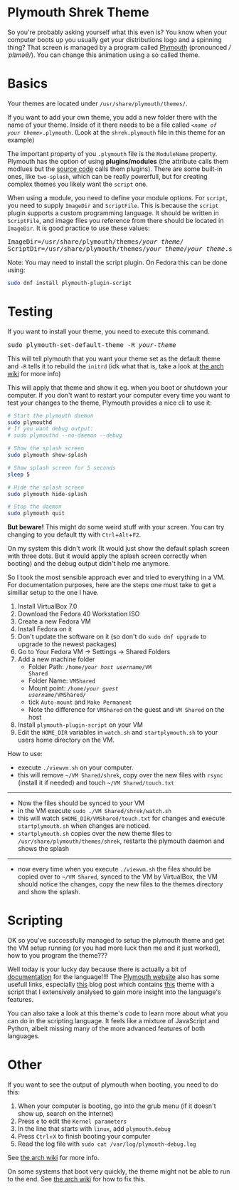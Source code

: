 # Plymouth Shrek Theme
So you're probably asking yourself what this even is? You know when your computer boots up you usually get your distributions logo and a spinning thing? That screen is managed by a program called [Plymouth](https://en.wikipedia.org/wiki/Plymouth_(software)) (pronounced */ˈplɪməθ/*). You can change this animation using a so called theme.

# Basics
Your themes are located under `/usr/share/plymouth/themes/`.

If you want to add your own theme, you add a new folder there with the name of your theme. Inside of it there needs to be a file called <code>*\<name of your theme\>*.plymouth</code>. (Look at the `shrek.plymouth` file in this theme for an example)

The important property of you `.plymouth` file is the `ModuleName` property. Plymouth has the option of using **plugins/modules** (the attribute calls them modlues but the [source code](https://gitlab.freedesktop.org/plymouth/plymouth) calls them plugins). There are some built-in ones, like `two-splash`, which can be really powerfull, but for creating complex themes you likely want the `script` one.

When using a module, you need to define your module options. For `script`, you need to supply `ImageDir` and `ScriptFile`. This is because the `script` plugin supports a custom programming language. It should be written in `ScriptFile`, and image files you reference from there should be located in `ImageDir`. It is good practice to use these values:
<pre>
ImageDir=/usr/share/plymouth/themes/<i>your theme</i>/
ScriptDir=/usr/share/plymouth/themes/<i>your theme</i>/<i>your theme</i>.script
</pre>

Note: You may need to install the script plugin. On Fedora this can be done using:
```sh
sudo dnf install plymouth-plugin-script
```

# Testing
If you want to install your theme, you need to execute this command.
<pre>
sudo plymouth-set-default-theme -R <i>your-theme</i>
</pre>

This will tell plymouth that you want your theme set as the default theme and `-R` tells it to rebuild the `initrd` (idk what that is, take a look at [the arch wiki](https://wiki.archlinux.org/title/Plymouth#Changing_the_theme) for more info)

This will apply that theme and show it eg. when you boot or shutdown your computer. If you don't want to restart your computer every time you want to test your changes to the theme, Plymouth provides a nice cli to use it:

```sh
# Start the plymouth daemon
sudo plymouthd
# If you want debug output:
# sudo plymouthd --no-daemon --debug

# Show the splash screen
sudo plymouth show-splash

# Show splash screen for 5 seconds
sleep 5

# Hide the splash screen
sudo plymouth hide-splash

# Stop the daemon
sudo plymouth quit
```

**But beware!** This might do some weird stuff with your screen. You can try changing to you default tty with `Ctrl`+`Alt`+`F2`.




On my system this didn't work (It would just show the default splash screen with three dots. But it would apply the splash screen correctly when booting) and the debug output didn't help me anymore.

So I took the most sensible approach ever and tried to everything in a VM. For documentation purposes, here are the steps one must take to get a similiar setup to the one I have.

1. Install VirtualBox 7.0
2. Download the Fedora 40 Workstation ISO
3. Create a new Fedora VM
4. Install Fedora on it
5. Don't update the software on it (so don't do `sudo dnf upgrade` to upgrade to the newest packages)
6. Go to Your Fedora VM -> Settings -> Shared Folders
7. Add a new machine folder
    - Folder Path: <code>/home/<i>your host username</i>/VM Shared</code>
    - Folder Name: `VMShared`
    - Mount point: <code>/home/<i>your guest username</i>/VMShared/</code>
    - tick `Auto-mount` and `Make Permanent`
    - Note the difference for `VMShared` on the guest and `VM Shared` on the host
8. Install `plymouth-plugin-script` on your VM
9. Edit the `HOME_DIR` variables in `watch.sh` and `startplymouth.sh` to your users home directory on the VM.

How to use:
- execute `./viewvm.sh` on your computer.
- this will remove `~/VM Shared/shrek`, copy over the new files with `rsync` (install it if needed) and touch `~/VM Shared/touch.txt`
---
- Now the files should be synced to your VM
- in the VM execute `sudo ./VM Shared/shrek/watch.sh`
- this will watch `$HOME_DIR/VMShared/touch.txt` for changes and execute `startplymouth.sh` when changes are noticed.
- `startplymouth.sh` copies over the new theme files to `/usr/share/plymouth/themes/shrek`, restarts the plymouth daemon and shows the splash
---
- now every time when you execute `./viewvm.sh` the files should be copied over to `~/VM Shared`, synced to the VM by VirtualBox, the VM should notice the changes, copy the new files to the themes directory and show the splash.

# Scripting
OK so you've successfully managed to setup the plymouth theme and get the VM setup running (or you had more luck than me and it just worked), how to you program the theme???

Well today is your lucky day because there is actually a bit of [documentation](https://freedesktop.org/wiki/Software/Plymouth/Scripts/) for the language!!!! The [Plymouth website](https://freedesktop.org/wiki/Software/Plymouth/) also has some usefull links, especially [this](https://brej.org/blog/?cat=16) blog post which contains [this](http://brej.org/blog/wp-content/uploads/2010/04/blocks.tar.gz) theme with a script that I extensively analysed to gain more insight into the language's features.

You can also take a look at this theme's code to learn more about what you can do in the scripting language. It feels like a mixture of JavaScript and Python, albeit missing many of the more advanced features of both languages.

# Other

If you want to see the output of plymouth when booting, you need to do this:
1. When your computer is booting, go into the grub menu (if it doesn't show up, search on the internet)
2. Press `e` to edit the `Kernel parameters`
3. In the line that starts with `linux`, add `plymouth.debug`
4. Press `Ctrl`+`X` to finish booting your computer
5. Read the log file with `sudo cat /var/log/plymouth-debug.log`

See [the arch wiki](https://wiki.archlinux.org/title/Plymouth#Troubleshooting) for more info.



On some systems that boot very quickly, the theme might not be able to run to the end. See [the arch wiki](https://wiki.archlinux.org/title/plymouth#Slow_down_boot_to_show_the_full_animation) for how to fix this.
